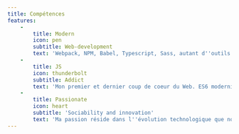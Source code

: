 ```yaml
---
title: Compétences
features:
    -
        title: Modern
        icon: pen
        subtitle: Web-development
        text: 'Webpack, NPM, Babel, Typescript, Sass, autant d''outils front-end aujourd''hui accessibles et autant de possibilités de créer un processus totalement adapté et sur-mesure. Toujours mieux, toujours plus loin.'
    -
        title: JS
        icon: thunderbolt
        subtitle: Addict
        text: 'Mon premier et dernier coup de coeur du Web. ES6 modernise et revoie ce langage qui nous accompagne depuis le début du web. Nodejs a définitivement fait passer JS dans une autre dimension.'
    -
        title: Passionate
        icon: heart
        subtitle: 'Sociability and innovation'
        text: 'Ma passion réside dans l''évolution technologique que nous vivons depuis une dizaine d''années. En être acteur est mon but. Mais sans les développeurs, il n''en serait rien. L''équipe et les personnes sont au coeur de ma sensibilité.'
---
```

